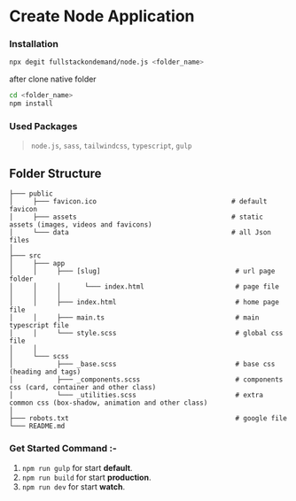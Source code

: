 # Create Node Application

### Installation

```bash 
npx degit fullstackondemand/node.js <folder_name>
```
after clone native folder
```bash 
cd <folder_name>
npm install
```

### Used Packages

> `node.js`, `sass`, `tailwindcss`, `typescript`, `gulp`



## Folder Structure

```
├─── public
│     ├─── favicon.ico                                  # default favicon
│     ├─── assets                                       # static assets (images, videos and favicons)
│     └─── data                                         # all Json files
│
├─── src
│     ├─── app
│     │     ├─── [slug]                                  # url page folder
│     │     │      └─── index.html                       # page file
│     │     │
│     │     ├─── index.html                              # home page file
│     │     ├─── main.ts                                 # main typescript file
│     │     └─── style.scss                              # global css file 
│     │
│     └─── scss
│           ├─── _base.scss                              # base css (heading and tags)
│           ├─── _components.scss                        # components css (card, container and other class)
│           └─── _utilities.scss                         # extra common css (box-shadow, animation and other class)
│
├─── robots.txt                                          # google file
└─── README.md 
```

### Get Started Command :-

1. `npm run gulp` for start **default**.
2. `npm run build` for start **production**.
3. `npm run dev` for start **watch**.